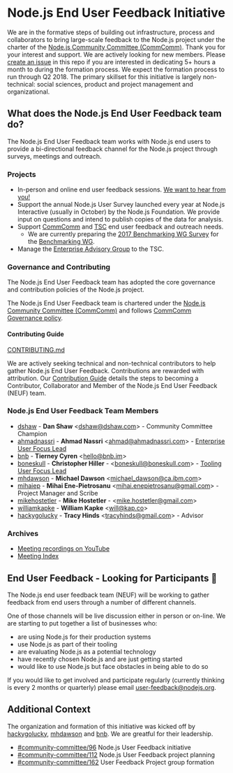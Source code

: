 # Node.js End User Feedback Initiative

We are in the formative steps of building out infrastructure, process and collaborators to bring large-scale feedback to the Node.js project under the charter of the [Node.js Community Committee (CommComm)](https://github.com/nodejs/community-committee). Thank you for your interest and support. We are actively looking for new members. Please [create an issue](https://github.com/nodejs/user-feedback/issues) in this repo if you are interested in dedicating 5+ hours a month to during the formation process. We expect the formation process to run through Q2 2018. The primary skillset for this initiative is largely non-technical: social sciences, product and project management and organizational.

## What does the Node.js End User Feedback team do?
The Node.js End User Feedback team works with Node.js end users to provide a bi-directional feedback channel for the Node.js project through surveys, meetings and outreach.

### Projects
* In-person and online end user feedback sessions. [We want to hear from you!](https://github.com/nodejs/user-feedback#end-user-feedback---looking-for-participants)
* Support the annual Node.js User Survey launched every year at Node.js Interactive (usually in October) by the Node.js Foundation. We provide input on questions and intend to publish copies of the data for analysis.
* Support [CommComm](https://github.com/nodejs/community-committee) and [TSC](https://github.com/nodejs/TSC) end user feedback and outreach needs.
  - We are currently preparing the [2017 Benchmarking WG Survey](https://github.com/nodejs/user-feedback/issues/22) for the [Benchmarking WG](https://github.com/nodejs/benchmarking).
* Manage the [Enterprise Advisory Group](https://github.com/nodejs/user-feedback/issues/18) to the TSC.

### Governance and Contributing
The Node.js End User Feedback team has adopted the core governance and contribution policies of the Node.js project.
 
The Node.js End User Feedback team is chartered under the [Node.js Community Committee (CommComm)](https://github.com/nodejs/community-committee) and follows [CommComm Governance policy](https://github.com/nodejs/community-committee/blob/master/GOVERNANCE.md).

#### Contributing Guide

[CONTRIBUTING.md](./CONTRIBUTING.md)

We are actively seeking technical and non-technical contributors to help gather Node.js End User Feedback. Contributions are rewarded with attribution. Our [Contribution Guide](./CONTRIBUTING.md) details the steps to becoming a Contributor, Collaborator and Member of the Node.js End User Feedback (NEUF) team.

### Node.js End User Feedback Team Members

* [dshaw](https://github.com/dshaw) - **Dan Shaw** &lt;dshaw@dshaw.com&gt; - Community Committee Champion
* [ahmadnassri](https://github.com/ahmadnassri) - **Ahmad Nassri** &lt;ahmad@ahmadnassri.com&gt; - [Enterprise User Focus Lead](https://github.com/nodejs/user-feedback/issues?q=label%3Auser-feedback-enterprise)
* [bnb](https://github.com/bnb) - **Tierney Cyren** &lt;hello@bnb.im&gt;
* [boneskull](https://github.com/boneskull) - **Christopher Hiller** - &lt;boneskull@boneskull.com&gt; - [Tooling User Focus Lead](https://github.com/nodejs/user-feedback/issues?q=label%3Auser-feedback-tooling)
* [mhdawson](https://github.com/mhdawson) - **Michael Dawson** &lt;michael_dawson@ca.ibm.com&gt;
* [mihaiep](https://github.com/mihaiep) - **Mihai Ene-Pietrosanu** &lt;mihai.enepietrosanu@gmail.com&gt; - Project Manager and Scribe
* [mikehostetler](https://github.com/mikehostetler) - **Mike Hostetler** - &lt;mike.hostetler@gmail.com&gt;
* [williamkapke](https://github.com/williamkapke) - **William Kapke** &lt;will@kap.co&gt;
* [hackygolucky](https://github.com/hackygolucky) - **Tracy Hinds** &lt;tracyhinds@gmail.com&gt; - Advisor

### Archives
* [Meeting recordings on YouTube](https://www.youtube.com/playlist?list=PLfMzBWSH11xY08hahRrbpvccelFSa6rUQ)
* [Meeting Index](https://github.com/nodejs/user-feedback/tree/master/meetings)

## End User Feedback - Looking for Participants :tada:

The Node.js end user feedback team (NEUF) will be working to gather feedback from end users through a number of different channels.

One of those channels will be live discussion either in person or on-line. We are starting to put together a list of businesses who:

* are using Node.js for their production systems
* use Node.js as part of their tooling
* are evaluating Node.js as a potential technology
* have recently chosen Node.js and are just getting started
* would like to use Node.js but face obstacles in being able to do so

If you would like to get involved and participate regularly (currently thinking is every 2 months or quarterly)
please email user-feedback@nodejs.org.

## Additional Context

The organization and formation of this initiative was kicked off by [hackygolucky](https://github.com/hackygolucky), [mhdawson](https://github.com/mhdawson) and [bnb](https://github.com/bnb). We are greatful for their leadership.

* [#community-committee/96](https://github.com/nodejs/community-committee/issues/96) Node.js User Feedback initiative
* [#community-committee/112](https://github.com/nodejs/community-committee/issues/112) Node.js User Feedback project planning
* [#community-committee/162](https://github.com/nodejs/community-committee/issues/162) User Feedback Project group formation

